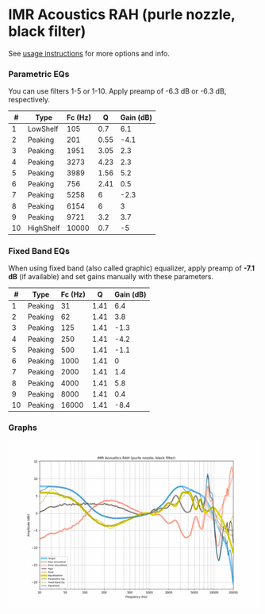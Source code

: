 # IMR Acoustics RAH (purle nozzle, black filter)
See [usage instructions](https://github.com/jaakkopasanen/AutoEq#usage) for more options and info.

### Parametric EQs
You can use filters 1-5 or 1-10. Apply preamp of -6.3 dB or -6.3 dB, respectively.

|   # | Type      |   Fc (Hz) |    Q |   Gain (dB) |
|-----|-----------|-----------|------|-------------|
|   1 | LowShelf  |       105 | 0.7  |         6.1 |
|   2 | Peaking   |       201 | 0.55 |        -4.1 |
|   3 | Peaking   |      1951 | 3.05 |         2.3 |
|   4 | Peaking   |      3273 | 4.23 |         2.3 |
|   5 | Peaking   |      3989 | 1.56 |         5.2 |
|   6 | Peaking   |       756 | 2.41 |         0.5 |
|   7 | Peaking   |      5258 | 6    |        -2.3 |
|   8 | Peaking   |      6154 | 6    |         3   |
|   9 | Peaking   |      9721 | 3.2  |         3.7 |
|  10 | HighShelf |     10000 | 0.7  |        -5   |

### Fixed Band EQs
When using fixed band (also called graphic) equalizer, apply preamp of **-7.1 dB** (if available) and set gains manually with these parameters.

|   # | Type    |   Fc (Hz) |    Q |   Gain (dB) |
|-----|---------|-----------|------|-------------|
|   1 | Peaking |        31 | 1.41 |         6.4 |
|   2 | Peaking |        62 | 1.41 |         3.8 |
|   3 | Peaking |       125 | 1.41 |        -1.3 |
|   4 | Peaking |       250 | 1.41 |        -4.2 |
|   5 | Peaking |       500 | 1.41 |        -1.1 |
|   6 | Peaking |      1000 | 1.41 |         0   |
|   7 | Peaking |      2000 | 1.41 |         1.4 |
|   8 | Peaking |      4000 | 1.41 |         5.8 |
|   9 | Peaking |      8000 | 1.41 |         0.4 |
|  10 | Peaking |     16000 | 1.41 |        -8.4 |

### Graphs
![](./IMR%20Acoustics%20RAH%20(purle%20nozzle,%20black%20filter).png)
